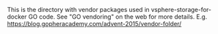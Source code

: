 This is the directory with vendor packages used in vsphere-storage-for-docker GO code.
See "GO vendoring" on the web for more details.
E.g. https://blog.gopheracademy.com/advent-2015/vendor-folder/